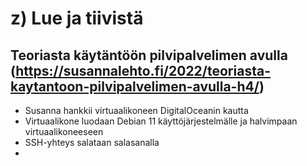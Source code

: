 # z) Lue ja tiivistä

## Teoriasta käytäntöön pilvipalvelimen avulla (https://susannalehto.fi/2022/teoriasta-kaytantoon-pilvipalvelimen-avulla-h4/)

- Susanna hankkii virtuaalikoneen DigitalOceanin kautta
- Virtuaalikone luodaan Debian 11 käyttöjärjestelmälle ja halvimpaan virtuaalikoneeseen
- SSH-yhteys salataan salasanalla
- 
